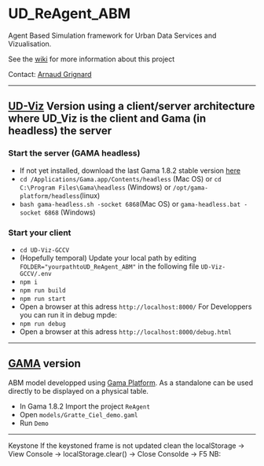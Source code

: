 # UD_ReAgent_ABM
Agent Based Simulation framework for Urban Data Services and Vizualisation.

See the [wiki](https://github.com/VCityTeam/UD_ReAgent_ABM/wiki) for more information about this project

Contact: [Arnaud Grignard](https://github.com/agrignard) 

----------------------------------------------------------------------------------------------------------




## [UD-Viz](https://github.com/VCityTeam/UD-Viz) Version using a client/server architecture where UD_Viz is the client and Gama (in headless) the server

### Start the server (GAMA headless) 

- If not yet installed, download the last Gama 1.8.2 stable version [here](https://github.com/gama-platform/gama/releases/tag/1.8.2) 
- ``` cd /Applications/Gama.app/Contents/headless ``` (Mac OS) or ```cd C:\Program Files\Gama\headless``` (Windows) or ```/opt/gama-platform/headless```(linux)
- ``` bash gama-headless.sh -socket 6868 ```(Mac OS)   or ```gama-headless.bat -socket 6868``` (Windows)

### Start your client

- ``` cd UD-Viz-GCCV ```
- (Hopefully temporal) Update your local path by editing ```FOLDER="yourpathtoUD_ReAgent_ABM"``` in the following file  ```UD-Viz-GCCV/.env```
- ``` npm i ```
- ```npm run build ```
- ```npm run start ```
- Open a browser at this adress ```http://localhost:8000/```
For Developpers you can run it in debug mpde:
- ```npm run debug```
- Open a browser at this adress ```http://localhost:8000/debug.html```

----------------------------------------------------------------------------------------------------------
## [GAMA](https://gama-platform.org/) version
ABM model developped using [Gama Platform](https://gama-platform.org/). As a standalone can be used directly to be displayed on a physical table. 

- In Gama 1.8.2 Import the project ```ReAgent```
- Open ```models/Gratte_Ciel_demo.gaml```
- Run ```Demo```

----------------------------------------------------------------------------------------------------------
Keystone
If the keystoned frame is not updated clean the localStorage
-> View Console -> localStorage.clear()
-> Close Consolde
-> F5
NB: 
